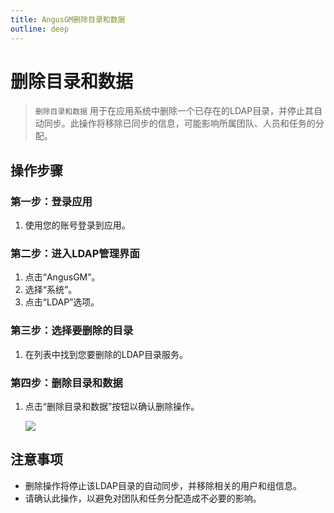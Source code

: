 ```yaml
---
title: AngusGM删除目录和数据
outline: deep
---
```


# 删除目录和数据

> `删除目录和数据` 用于在应用系统中删除一个已存在的LDAP目录，并停止其自动同步。此操作将移除已同步的信息，可能影响所属团队、人员和任务的分配。

## 操作步骤

### 第一步：登录应用

1. 使用您的账号登录到应用。

### 第二步：进入LDAP管理界面

1. 点击“AngusGM”。
2. 选择“系统”。
3. 点击“LDAP”选项。

### 第三步：选择要删除的目录

1. 在列表中找到您要删除的LDAP目录服务。

### 第四步：删除目录和数据

1. 点击“删除目录和数据”按钮以确认删除操作。

   ![](https://bj-c1-prod-files.xcan.cloud/storage/pubapi/v1/file/ldap-deleteall.png?fid=207887590483820806&fpt=gEVLRlkFEn4ki5N6Jaj6EZL657CCXxCcF1h80KbR)

## 注意事项

- 删除操作将停止该LDAP目录的自动同步，并移除相关的用户和组信息。
- 请确认此操作，以避免对团队和任务分配造成不必要的影响。